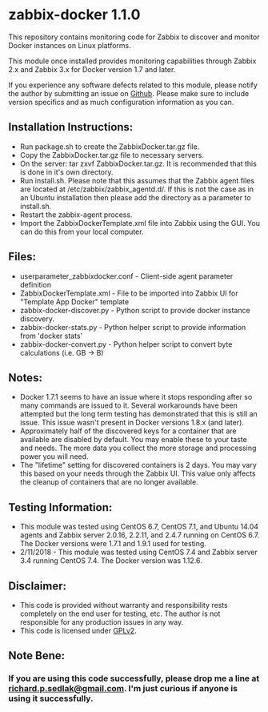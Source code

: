 # zabbix-docker 1.1.0
This repository contains monitoring code for Zabbix to discover and monitor Docker instances on Linux platforms.

This module once installed provides monitoring capabilities through Zabbix 2.x and Zabbix 3.x for Docker version 1.7 and later.

If you experience any software defects related to this module, please notify the author by submitting an issue on [Github](https://github.com/rpsedlak/zabbix-docker/issues).  Please make sure to include version specifics and as much configuration information as you can.

## Installation Instructions:
* Run package.sh to create the ZabbixDocker.tar.gz file.
* Copy the ZabbixDocker.tar.gz file to necessary servers.
* On the server: tar zxvf ZabbixDocker.tar.gz.  It is recommended that this is done in it's own directory.
* Run install.sh.  Please note that this assumes that the Zabbix agent files are located at /etc/zabbix/zabbix_agentd.d/.  If this is not the case as in an Ubuntu installation then please add the directory as a parameter to install.sh.
* Restart the zabbix-agent process.
* Import the ZabbixDockerTemplate.xml file into Zabbix using the GUI. You can do this from your local computer.

## Files:
* userparameter_zabbixdocker.conf - Client-side agent parameter definition
* ZabbixDockerTemplate.xml - File to be imported into Zabbix UI for "Template App Docker" template
* zabbix-docker-discover.py - Python script to provide docker instance discovery.
* zabbix-docker-stats.py - Python helper script to provide information from 'docker stats'
* zabbix-docker-convert.py - Python helper script to convert byte calculations (i.e. GB -> B)

## Notes:
* Docker 1.7.1 seems to have an issue where it stops responding after so many commands are issued to it.  Several workarounds have been attempted but the long term testing has demonstrated that this is still an issue.  This issue wasn't present in Docker versions 1.8.x (and later).
* Approximately half of the discovered keys for a container that are available are disabled by default.  You may enable these to your taste and needs.  The more data you collect the more storage and processing power you will need.
* The "lifetime" setting for discovered containers is 2 days.  You may vary this based on your needs through the Zabbix UI.  This value only affects the cleanup of containers that are no longer available.

## Testing Information:
* This module was tested using CentOS 6.7, CentOS 7.1, and Ubuntu 14.04 agents and Zabbix server 2.0.16, 2.2.11, and 2.4.7 running on CentOS 6.7.  The Docker versions were 1.7.1 and 1.9.1 used for testing. 
* 2/11/2018 - This module was tested using CentOS 7.4 and Zabbix server 3.4 running CentOS 7.4. The Docker version was 1.12.6.

## Disclaimer:
* This code is provided without warranty and responsibility rests completely on the end user for testing, etc.  The author is not responsible for any production issues in any way.
* This code is licensed under [GPLv2](http://www.gnu.org/licenses/old-licenses/gpl-2.0.en.html).

## Note Bene:
### If you are using this code successfully, please drop me a line at [richard.p.sedlak@gmail.com](mailto:richard.p.sedlak@gmail.com).  I'm just curious if anyone is using it successfully.
